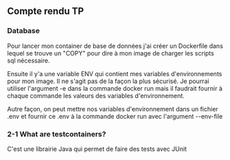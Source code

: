 ## Compte rendu TP

### Database

Pour lancer mon container de base de données j'ai créer un Dockerfile dans lequel se trouve un "COPY" pour dire à mon image de charger les scripts sql nécessaire.

Ensuite il y'a une variable ENV qui contient mes variables d'environnements pour mon image. Il ne s'agit pas de la façon la plus sécurisé. Je pourrai utiliser l'argument -e dans la commande docker run mais il faudrait fournir à chaque commande les valeurs des variables d'environnement.

Autre façon, on peut mettre nos variables d'environnement dans un fichier .env et fournir ce .env à la commande docker run avec l'argument --env-file

### 2-1 What are testcontainers?

C'est une librairie Java qui permet de faire des tests avec JUnit